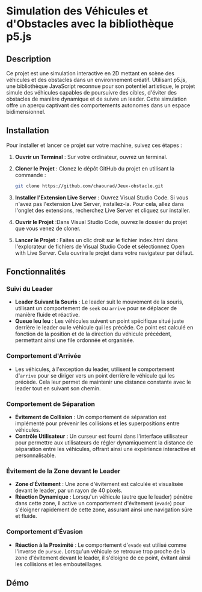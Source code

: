  # Simulation des Véhicules et d'Obstacles avec la bibliothèque p5.js

## Description
Ce projet est une simulation interactive en 2D mettant en scène des véhicules et des obstacles dans un environnement créatif. Utilisant p5.js, une bibliothèque JavaScript reconnue pour son potentiel artistique, le projet simule des véhicules capables de poursuivre des cibles, d'éviter des obstacles de manière dynamique et de suivre un leader. Cette simulation offre un aperçu captivant des comportements autonomes dans un espace bidimensionnel.


## Installation 

Pour installer et lancer ce projet sur votre machine, suivez ces étapes :

1. **Ouvrir un Terminal** : Sur votre ordinateur, ouvrez un terminal.

2. **Cloner le Projet** : Clonez le dépôt GitHub du projet en utilisant la commande :
   ```bash
   git clone https://github.com/chaourad/Jeux-obstacle.git
3. **Installer l'Extension Live Server** : Ouvrez Visual Studio Code. Si vous n'avez pas l'extension Live Server, installez-la. Pour cela, allez dans l'onglet des extensions, recherchez Live Server et cliquez sur installer.

4. **Ouvrir le Projet** :Dans Visual Studio Code, ouvrez le dossier du projet que vous venez de cloner.

5.  **Lancer le Projet** : Faites un clic droit sur le fichier index.html dans l'explorateur de fichiers de Visual Studio Code et sélectionnez Open with Live Server. Cela ouvrira le projet dans votre navigateur par défaut.

## Fonctionnalités

### Suivi du Leader
- **Leader Suivant la Souris** : Le leader suit le mouvement de la souris, utilisant un comportement de `seek` ou `arrive` pour se déplacer de manière fluide et réactive.
- **Queue leu leu** : Les véhicules suivent un point spécifique situé juste derrière le leader ou le véhicule qui les précède. Ce point est calculé en fonction de la position et de la direction du véhicule précédent, permettant ainsi une file ordonnée et organisée.

### Comportement d'Arrivée
- Les véhicules, à l'exception du leader, utilisent le comportement d'`arrive` pour se diriger vers un point derrière le véhicule qui les précède. Cela leur permet de maintenir une distance constante avec le leader tout en suivant son chemin.

### Comportement de Séparation
- **Évitement de Collision** : Un comportement de séparation est implémenté pour prévenir les collisions et les superpositions entre véhicules.
- **Contrôle Utilisateur** : Un curseur est fourni dans l'interface utilisateur pour permettre aux utilisateurs de régler dynamiquement la distance de séparation entre les véhicules, offrant ainsi une expérience interactive et personnalisable.

### Évitement de la Zone devant le Leader
- **Zone d'Évitement** : Une zone d'évitement est calculée et visualisée devant le leader, par un rayon de 40 pixels.
- **Réaction Dynamique** : Lorsqu'un véhicule (autre que le leader) pénètre dans cette zone, il active un comportement d'évitement (`evade`) pour s'éloigner rapidement de cette zone, assurant ainsi une navigation sûre et fluide.

### Comportement d'Évasion
- **Réaction à la Proximité** : Le comportement d'`evade` est utilisé comme l'inverse de `pursue`. Lorsqu'un véhicule se retrouve trop proche de la zone d'évitement devant le leader, il s'éloigne de ce point, évitant ainsi les collisions et les embouteillages.

## Démo


